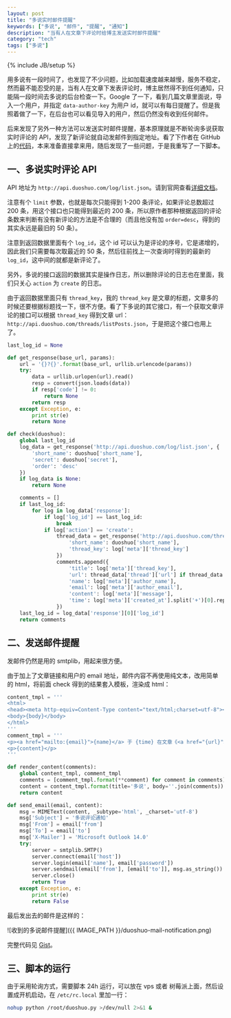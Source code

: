 ```yaml
---
layout: post
title: "多说实时邮件提醒"
keywords: ["多说", "邮件", "提醒", "通知"]
description: "当有人在文章下评论时给博主发送实时邮件提醒"
category: "tech"
tags: ["多说"]
---
```

{% include JB/setup %}

用多说有一段时间了，也发现了不少问题，比如加载速度越来越慢，服务不稳定，然而最不能忍受的是，当有人在文章下发表评论时，博主居然得不到任何通知，只能隔一段时间去多说的后台检查一下。Google 了一下，看到几篇文章里面说，导入一个用户，并指定 `data-author-key` 为用户 id，就可以有每日提醒了。但是我照着做了一下，在后台也可以看见导入的用户，然后仍然没有收到任何邮件。

后来发现了另外一种方法可以发送实时邮件提醒，基本原理就是不断轮询多说获取实时评论的 API，发现了新评论就自动发邮件到指定地址。看了下作者在 GitHub 上的[代码](https://github.com/clinyong/duoshuo)，本来准备直接拿来用，随后发现了一些问题，于是我重写了一下脚本。

## 一、多说实时评论 API

API 地址为 `http://api.duoshuo.com/log/list.json`。请到官网查看[详细文档](http://dev.duoshuo.com/docs/50037b11b66af78d0c000009)。

注意有个 `limit` 参数，也就是每次只能得到 1-200 条评论，如果评论总数超过 200 条，用这个接口也只能得到最近的 200 条，所以原作者那种根据返回的评论条数来判断有没有新评论的方法是不合理的（而且他没有加 `order=desc`，得到的其实永远是最旧的 50 条）。

注意到返回数据里面有个 `log_id`，这个 id 可以认为是评论的序号，它是递增的，因此我们只需要每次取最近的 50 条，然后往前找上一次查询时得到的最新的 `log_id`，这中间的就都是新评论了。 

另外，多说的接口返回的数据其实是操作日志，所以删除评论的日志也在里面，我们只关心 `action` 为 `create` 的日志。

由于返回数据里面只有 `thread_key`，我的 `thread_key` 是文章的标题，文章多的时候还要根据标题找一下，很不方便。看了下多说的其它接口，有一个获取文章评论的接口可以根据 `thread_key` 得到文章 url：`http://api.duoshuo.com/threads/listPosts.json`，于是把这个接口也用上了。

```python
last_log_id = None

def get_response(base_url, params):
    url = '{}?{}'.format(base_url, urllib.urlencode(params))
    try:
        data = urllib.urlopen(url).read()
        resp = convert(json.loads(data))
        if resp['code'] != 0:
            return None
        return resp
    except Exception, e:
        print str(e)
        return None

def check(duoshuo):
    global last_log_id
    log_data = get_response('http://api.duoshuo.com/log/list.json', {
        'short_name': duoshuo['short_name'],
        'secret': duoshuo['secret'],
        'order': 'desc'
    })
    if log_data is None:
        return None

    comments = []
    if last_log_id:
        for log in log_data['response']:
            if log['log_id'] == last_log_id:
                break
            if log['action'] == 'create':
                thread_data = get_response('http://api.duoshuo.com/threads/listPosts.json', {
                    'short_name': duoshuo['short_name'],
                    'thread_key': log['meta']['thread_key']
                })
                comments.append({
                    'title': log['meta']['thread_key'],
                    'url': thread_data['thread']['url'] if thread_data else '',
                    'name': log['meta']['author_name'],
                    'email': log['meta']['author_email'],
                    'content': log['meta']['message'],
                    'time': log['meta']['created_at'].split('+')[0].replace('T', ' ')
                })
    last_log_id = log_data['response'][0]['log_id']
    return comments
```

## 二、发送邮件提醒

发邮件仍然是用的 smtplib，用起来很方便。

由于加上了文章链接和用户的 email 地址，邮件内容不再使用纯文本，改用简单的 html，将前面 check 得到的结果套入模板，渲染成 html：

```python
content_tmpl = '''
<html>
<head><meta http-equiv=Content-Type content="text/html;charset=utf-8"><title>{title}</title></head>
<body>{body}</body>
</html>
'''
comment_tmpl = '''
<p><a href="mailto:{email}">{name}</a> 于 {time} 在文章《<a href="{url}">{title}</a>》下发表了评论：</p>
<p>{content}</p>
'''

def render_content(comments):
    global content_tmpl, comment_tmpl
    comments = [comment_tmpl.format(**comment) for comment in comments]
    content = content_tmpl.format(title='多说', body=''.join(comments))
    return content

def send_email(email, content):
    msg = MIMEText(content, _subtype='html', _charset='utf-8')
    msg['Subject'] = '多说评论通知'
    msg['From'] = email['from']
    msg['To'] = email['to']
    msg['X-Mailer'] = 'Microsoft Outlook 14.0'
    try:
        server = smtplib.SMTP()
        server.connect(email['host'])
        server.login(email['name'], email['password'])
        server.sendmail(email['from'], [email['to']], msg.as_string())
        server.close()
        return True
    except Exception, e:
        print str(e)
        return False
```

最后发出去的邮件是这样的：

![收到的多说邮件提醒]({{ IMAGE_PATH }}/duoshuo-mail-notification.png)

完整代码见 [Gist](https://gist.github.com/liberize/c270eaff222047df9246)。

## 三、脚本的运行

由于采用轮询方式，需要脚本 24h 运行，可以放在 vps 或者 树莓派上面，然后设置成开机启动，在 `/etc/rc.local` 里加一行：

```bash
nohup python /root/duoshuo.py >/dev/null 2>&1 &
```
